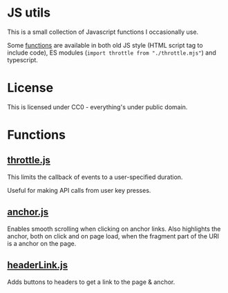 # JS utils

This is a small collection of Javascript functions I occasionally use.

Some [functions](#functions) are available in both old JS style (HTML script tag to include code),
ES modules (`import throttle from "./throttle.mjs"`) and typescript.

# License

This is licensed under CC0 - everything's under public domain.

# Functions

## [throttle.js](throttle.js)

This limits the callback of events to a user-specified duration.

Useful for making API calls from user key presses.

## [anchor.js](anchor.js)

Enables smooth scrolling when clicking on anchor links.
Also highlights the anchor, both on click and on page load, when the fragment part of the URI is a anchor on the page.

## [headerLink.js](headerLink.js)

Adds buttons to headers to get a link to the page & anchor.

